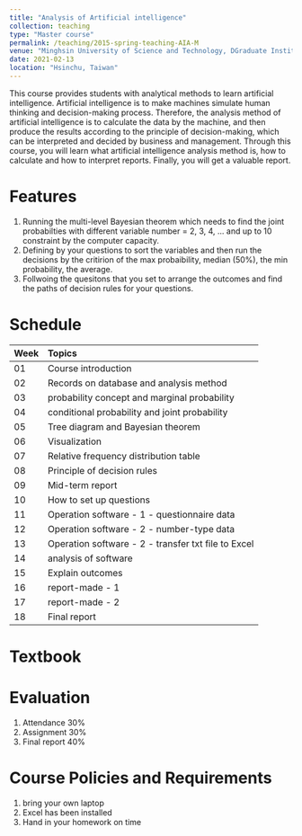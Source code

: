 ```yaml
---
title: "Analysis of Artificial intelligence"
collection: teaching
type: "Master course"
permalink: /teaching/2015-spring-teaching-AIA-M
venue: "Minghsin University of Science and Technology, DGraduate Institue of Management"
date: 2021-02-13
location: "Hsinchu, Taiwan"
---
```


This course provides students with analytical methods to learn artificial intelligence. Artificial intelligence is to make machines simulate human thinking and decision-making process. Therefore, the analysis method of artificial intelligence is to calculate the data by the machine, and then produce the results according to the principle of decision-making, which can be interpreted and decided by business and management. Through this course, you will learn what artificial intelligence analysis method is, how to calculate and how to interpret reports. Finally, you will get a valuable report.

Features
======

1. Running the multi-level Bayesian theorem which needs to find the joint probabilties with different variable number = 2, 3, 4, ... and up to 10 constraint by the computer capacity.
2. Defining by your questions to sort the variables and then run the decisions by the critirion of the max probaibility, median (50%), the min probability, the average.
3. Follwoing the quesitons that you set to arrange the outcomes and find the paths of decision rules for your questions.


Schedule
======

| Week|	Topics|
| ---- | :---- |
|01	|	Course introduction |
|02	|	Records on database and analysis method |
|03	|	probability concept and marginal probability |
|04	|	conditional probability and joint probability |
|05	|	Tree diagram and Bayesian theorem |
|06	|	Visualization |
|07	|	Relative frequency distribution table |
|08	|	Principle of decision rules |
|09	|	Mid-term report |
|10	|	How to set up questions |
|11	|	Operation software - 1 - questionnaire data |
|12	|	Operation software - 2 - number-type data |
|13	|	Operation software - 2 - transfer txt file to Excel |
|14	|	analysis of software |
|15	|	Explain outcomes |
|16	|	report-made - 1 |
|17	|	report-made - 2 |
|18	|	Final report |



Textbook
======


Evaluation
======

1. Attendance 30%
2. Assignment 30%
3. Final report 40%

Course Policies and Requirements
======

1. bring your own laptop
2. Excel has been installed
3. Hand in your homework on time
